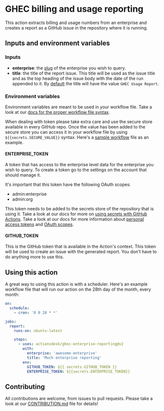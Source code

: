 # GHEC billing and usage reporting

This action extracts billing and usage numbers from an enterprise and creates a report as a GitHub issue in the repository where it is running.

## Inputs and environment variables

### Inputs

- **enterprise**: the [slug](https://en.wikipedia.org/wiki/Clean_URL#Slug) of the enterprise you wish to query.
- **title**: the title of the report issue. This title will be used as the issue title and as the top heading of the issue body with the date of the run appended to it. By [default](https://github.com/ActionsDesk/ghec-enterprise-reporting/blob/main/action.yml) the title will have the value `GHEC Usage Report`.

### Environment variables

Environment variables are meant to be used in your workflow file. Take a look at our [docs for the proper workflow file syntax](https://docs.github.com/en/actions/reference/workflow-syntax-for-github-actions).

When dealing with token please take extra care and use the secure store available in every GitHub repo. Once the value has been added to the secure store you can access it in your workflow file by using `${{secrets.SECURE_VALUE}}` syntax. Here's a [sample workflow](#using-this-action) file as an example.

#### ENTERPRISE_TOKEN

A token that has access to the enterprise level data for the enterprise you wish to query. To create a token go to the settings on the account that should manage it.

It's important that this token have the following OAuth scopes:

- admin:enterprise
- admin:org

This token needs to be added to the secrets store of the repository that is using it. Take a look at our docs for more on [using secrets with GitHub Actions](https://docs.github.com/en/actions/getting-started-with-github-actions/security-hardening-for-github-actions#using-secrets).
Take a look at our docs for more information about [personal access tokens](https://docs.github.com/en/developers/apps/about-apps#personal-access-tokens) and [OAuth scopes](https://docs.github.com/en/developers/apps/scopes-for-oauth-apps).

#### GITHUB_TOKEN

This is the GitHub token that is available in the Action's context. This token will be used to create an issue with the generated report. You don't have to do anything more to use this.

## Using this action

A great way to using this action is with a scheduler. Here's an example workflow file that will run our action on the 28th day of the month, every month:

```yaml
on:
  schedule:
    - cron: '0 0 28 * *'

jobs:
  report:
    runs-on: ubuntu-latest

    steps:
      - uses: actionsdesk/ghec-enterprise-reporting@v2
        with:
          enterprise: 'awesome-enterprise'
          title: 'Much enterprise reporting'
        env:
          GITHUB_TOKEN: ${{ secrets.GITHUB_TOKEN }}
          ENTERPRISE_TOKEN: ${{secrets.ENTERPRISE_TOKEN}}
```

## Contributing

All contributions are welcome, from issues to pull requests. Please take a look at our [CONTRIBUTION.md](CONTRIBUTION.md) file for details!
